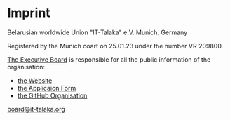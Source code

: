 # Imprint

Belarusian worldwide Union "IT-Talaka" e.V.
Munich, Germany

Registered by the Munich coart on 25.01.23 under the number VR 209800.

[The Executive Board](board.md#executive-board) is responsible for all the public information of the organisation:

- [the Website](https://it-talaka.org)
- [the Applicaion Form](https://www.it-talaka.org/application-form)
- [the GitHub Organisation](https://github.com/IT-TALAKA)

board@it-talaka.org

